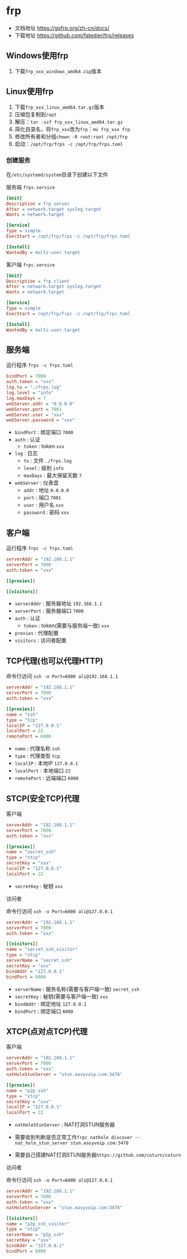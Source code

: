 # frp

- 文档地址 <https://gofrp.org/zh-cn/docs/>
- 下载地址 <https://github.com/fatedier/frp/releases>

## Windows使用frp

1. 下载`frp_xxx_windows_amd64.zip`版本

## Linux使用frp

1. 下载`frp_xxx_linux_amd64.tar.gz`版本
2. 压缩包复制到`/opt`
3. 解压：`tar -xzf frp_xxx_linux_amd64.tar.gz`
4. 简化目录名，将`frp_xxx`改为`frp`：`mv frp_xxx frp`
5. 修改所有者和分组`chown -R root:root /opt/frp`
6. 启动：`/opt/frp/frps -c /opt/frp/frps.toml`

### 创建服务

在`/etc/systemd/system`目录下创建以下文件

服务端 `frps.service`

```ini
[Unit]
Description = frp server
After = network.target syslog.target
Wants = network.target

[Service]
Type = simple
ExecStart = /opt/frp/frps -c /opt/frp/frps.toml

[Install]
WantedBy = multi-user.target
```

客户端 `frpc.service`

```ini
[Unit]
Description = frp client
After = network.target syslog.target
Wants = network.target

[Service]
Type = simple
ExecStart = /opt/frp/frpc -c /opt/frp/frpc.toml

[Install]
WantedBy = multi-user.target
```

## 服务端

运行程序 `frps -c frps.toml`

```ini
bindPort = 7000
auth.token = "xxx"
log.to = "./frps.log"
log.level = "info"
log.maxDays = 7
webServer.addr = "0.0.0.0"
webServer.port = 7001
webServer.user = "xxx"
webServer.password = "xxx"
```

- `bindPort` : 绑定端口 `7000`
- `auth` : 认证
  - `token` : token `xxx`
- `log` : 日志
  - `to` : 文件 `./frps.log`
  - `level` : 级别 `info`
  - `maxDays` : 最大保留天数 `7`
- `webServer` : 仪表盘
  - `addr` : 地址 `0.0.0.0`
  - `port` : 端口 `7001`
  - `user` : 用户名 `xxx`
  - `password` : 密码 `xxx`

## 客户端

运行程序 `frpc -c frpc.toml`

```ini
serverAddr = "192.168.1.1"
serverPort = 7000
auth.token = "xxx"

[[proxies]]

[[visitors]]
```

- `serverAddr` : 服务器地址 `192.168.1.1`
- `serverPort` : 服务器端口 `7000`
- `auth` : 认证
  - `token` : token(需要与服务端一致) `xxx`
- `proxies` : 代理配置
- `visitors` : 访问者配置

## TCP代理(也可以代理HTTP)

命令行访问 `ssh -o Port=6000 ali@192.168.1.1`

```ini
serverAddr = "192.168.1.1"
serverPort = 7000
auth.token = "xxx"

[[proxies]]
name = "ssh"
type = "tcp"
localIP = "127.0.0.1"
localPort = 22
remotePort = 6000
```

- `name` : 代理名称 `ssh`
- `type` : 代理类型 `tcp`
- `localIP` : 本地IP `127.0.0.1`
- `localPort` : 本地端口 `22`
- `remotePort` : 远端端口 `6000`

## STCP(安全TCP)代理

客户端

```ini
serverAddr = "192.168.1.1"
serverPort = 7000
auth.token = "xxx"

[[proxies]]
name = "secret_ssh"
type = "stcp"
secretKey = "xxx"
localIP = "127.0.0.1"
localPort = 22
```

- `secretKey` : 秘钥 `xxx`

访问者

命令行访问 `ssh -o Port=6000 ali@127.0.0.1`

```ini
serverAddr = "192.168.1.1"
serverPort = 7000
auth.token = "xxx"

[[visitors]]
name = "secret_ssh_visitor"
type = "stcp"
serverName = "secret_ssh"
secretKey = "xxx"
bindAddr = "127.0.0.1"
bindPort = 6000
```

- `serverName` : 服务名称(需要与客户端一致) `secret_ssh`
- `secretKey` : 秘钥(需要与客户端一致) `xxx`
- `bindAddr` : 绑定地址 `127.0.0.1`
- `bindPort` : 绑定端口 `6000`

## XTCP(点对点TCP)代理

客户端

```ini
serverAddr = "192.168.1.1"
serverPort = 7000
auth.token = "xxx"
natHoleStunServer = "stun.easyvoip.com:3478"

[[proxies]]
name = "p2p_ssh"
type = "xtcp"
secretKey = "xxx"
localIP = "127.0.0.1"
localPort = 22
```

- `natHoleStunServer` : NAT打洞STUN服务器

- 需要收到判断是否正常工作`frpc nathole discover --nat_hole_stun_server stun.easyvoip.com:3478`
- 需要自己搭建NAT打洞STUN服务器`https://github.com/coturn/coturn`

访问者

命令行访问 `ssh -o Port=6000 ali@127.0.0.1`

```ini
serverAddr = "192.168.1.1"
serverPort = 7000
auth.token = "xxx"
natHoleStunServer = "stun.easyvoip.com:3478"

[[visitors]]
name = "p2p_ssh_visitor"
type = "xtcp"
serverName = "p2p_ssh"
secretKey = "xxx"
bindAddr = "127.0.0.1"
bindPort = 6000
```
